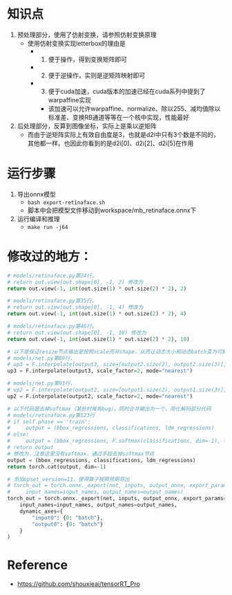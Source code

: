# 知识点
1. 预处理部分，使用了仿射变换，请参照仿射变换原理
    - 使用仿射变换实现letterbox的理由是
        - 1. 便于操作，得到变换矩阵即可
        - 2. 便于逆操作，实则是逆矩阵映射即可
        - 3. 便于cuda加速，cuda版本的加速已经在cuda系列中提到了warpaffine实现
            - 该加速可以允许warpaffine、normalize、除以255、减均值除以标准差、变换RB通道等等在一个核中实现，性能最好
2. 后处理部分，反算到图像坐标，实际上是乘以逆矩阵
    - 而由于逆矩阵实际上有效自由度是3，也就是d2i中只有3个数是不同的，其他都一样。也因此你看到的是d2i[0]、d2i[2]、d2i[5]在作用

# 运行步骤
1. 导出onnx模型
    - `bash export-retinaface.sh`
    - 脚本中会把模型文件移动到workspace/mb_retinaface.onnx下
2. 运行编译和推理
    - `make run -j64`


# 修改过的地方：
```python
# models/retinaface.py第24行，
# return out.view(out.shape[0], -1, 2) 修改为
return out.view(-1, int(out.size(1) * out.size(2) * 2), 2)

# models/retinaface.py第35行，
# return out.view(out.shape[0], -1, 4) 修改为
return out.view(-1, int(out.size(1) * out.size(2) * 2), 4)

# models/retinaface.py第46行，
# return out.view(out.shape[0], -1, 10) 修改为
return out.view(-1, int(out.size(1) * out.size(2) * 2), 10)

# 以下是保证resize节点输出是按照scale而非shape，从而让动态大小和动态batch变为可能
# models/net.py第89行，
# up3 = F.interpolate(output3, size=[output2.size(2), output2.size(3)], mode="nearest") 修改为
up3 = F.interpolate(output3, scale_factor=2, mode="nearest")

# models/net.py第93行，
# up2 = F.interpolate(output2, size=[output1.size(2), output1.size(3)], mode="nearest") 修改为
up2 = F.interpolate(output2, scale_factor=2, mode="nearest")

# 以下代码是去掉softmax（某些时候有bug），同时合并输出为一个，简化解码部分代码
# models/retinaface.py第123行
# if self.phase == 'train':
#     output = (bbox_regressions, classifications, ldm_regressions)
# else:
#     output = (bbox_regressions, F.softmax(classifications, dim=-1), ldm_regressions)
# return output
# 修改为，注意这里没有softmax，通过手段去掉softmax节点
output = (bbox_regressions, classifications, ldm_regressions)
return torch.cat(output, dim=-1)

# 添加opset_version=11，使得算子按照预期导出
# torch_out = torch.onnx._export(net, inputs, output_onnx, export_params=True, verbose=False,
#     input_names=input_names, output_names=output_names)
torch_out = torch.onnx._export(net, inputs, output_onnx, export_params=True, verbose=False, opset_version=11,
    input_names=input_names, output_names=output_names,
    dynamic_axes={
        "input0": {0: "batch"},
        "output0": {0: "batch"}
    }
)
```

# Reference
- https://github.com/shouxieai/tensorRT_Pro